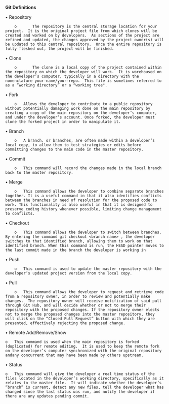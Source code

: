 **Git Definitions**

•  Repository
  
        o       The repository is the central storage location for your project.  It is the original project file from which clones will be created and worked on by developers.  As sections of the project are refined and updated, the changes approved by the project owner(s) will be updated to this central repository.  Once the entire repository is fully fleshed out, the project will be finished.
    
•  Clone
    
        o       The clone is a local copy of the project contained within the repository on which the developer will work.  It is warehoused on the developer’s computer, typically in a directory with the nomenclature your-name/your-repo.  This file is sometimes referred to as a “working directory” or a “working tree".
     
•  Fork

        o	Allows the developer to contribute to a public repository without potentially damaging work done on the main repository by creating a copy of the main repository on the developer’s computer, and under the developer’s account. Once forked, the developer must clone the forked project in order to manipulate it. 

•   Branch

        o	A branch, or branches, are often made within a developer’s local copy, to allow them to test strategies or edits before committing changes to the main code in the master repository. 

•   Commit

        o	This command will record the changes made in the local branch back to the master repository.

•   Merge

        o	This command allows the developer to combine separate branches together. It is a useful command in that it also identifies conflicts between the branches in need of resolution for the proposed code to work. This functionality is also useful in that it is designed to preserve coding history whenever possible, limiting change management to conflicts. 

•   Checkout

        o	This command allows the developer to switch between branches.  By entering the command git checkout <branch name> , the developer switches to that identified branch, allowing them to work on that identified branch. When this command is run, the HEAD pointer moves to the last commit made in the branch the developer is working in

•   Push

        o	This command is used to update the master repository with the developer’s updated project version from the local copy. 

•   Pull

        o	This command allows the developer to request and retrieve code from a repository owner, in order to review and potentially make changes.  The repository owner will receive notification of said pull through Git Hub, and will decide whether or not to merge their repository with the proposed changes. If the repository owner elects not to merge the proposed changes into the master repository, they will click on the “Closed Pull Request” button with which they are presented, effectively rejecting the proposed change. 

•	Remote Add/Remove/Show

	o	This command is used when the main repository is forked (duplicated) for remote editing.  It is used to keep the remote fork on the developer’s computer synchronized with the original repository andany concurrent that may have been made by others upstream. 
	
•	Status

	o	This command will give the developer a real time status of the files located in the developer’s working directory, specifically as it relates to the master file.  It will indicate whether the developer’s “branch” is current, detect any new files, tell the developer what has changed since the last status was run, and notify the developer if there are any updates pending commit. 


	
